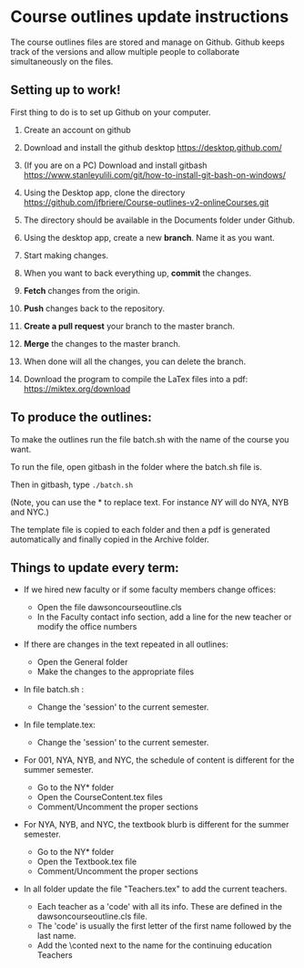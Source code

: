 # Course outlines update instructions

The course outlines files are stored and manage on Github. Github keeps track of the versions and allow multiple people to collaborate simultaneously on the files.

## Setting up to work!

First thing to do is to set up Github on your computer.

1. Create an account on github
2. Download and install the github desktop <a href="https://desktop.github.com/" title="LinktoGithubdesktop">https://desktop.github.com/</a>
3. (If you are on a PC) Download and install gitbash https://www.stanleyulili.com/git/how-to-install-git-bash-on-windows/

4. Using the Desktop app, clone the directory https://github.com/jfbriere/Course-outlines-v2-onlineCourses.git
5. The directory should be available in the Documents folder under Github.

6. Using the desktop app, create a new **branch**. Name it as you want.
7. Start making changes.
8. When you want to back everything up, **commit** the changes.
9. **Fetch** changes from the origin.
10. **Push** changes back to the repository.
11. **Create a pull request** your branch to the master branch.
12. **Merge** the changes to the master branch.
13. When done will all the changes, you can delete the branch.
14. Download the program to compile the LaTex files into a pdf: https://miktex.org/download

## To produce the outlines:

To make the outlines run the file batch.sh with the name of the course you want.

To run the file, open gitbash in the folder where the batch.sh file is.

Then in gitbash, type `./batch.sh`

(Note, you can use the * to replace text. For instance *NY* will do NYA, NYB and NYC.)

The template file is copied to each folder and then a pdf is generated automatically and finally copied in the Archive folder.




## Things to update every term:

- If we hired new faculty or if some faculty members change offices:
  - Open the file dawsoncourseoutline.cls
  - In the Faculty contact info section, add a line for the new teacher or modify the office numbers

- If there are changes in the text repeated in all outlines:
  - Open the General folder
  - Make the changes to the appropriate files

- In file batch.sh :
  - Change the 'session' to the current semester.

- In file template.tex:
  - Change the 'session' to the current semester.

- For 001, NYA, NYB, and NYC, the schedule of content is different for the summer semester.
  - Go to the NY* folder
  - Open the CourseContent.tex files
  - Comment/Uncomment the proper sections

- For NYA, NYB, and NYC, the textbook blurb is different for the summer semester.
  - Go to the NY* folder
  - Open the Textbook.tex file
  - Comment/Uncomment the proper sections

- In all folder update the file "Teachers.tex" to add the current teachers.
  - Each teacher as a 'code' with all its info. These are defined in the dawsoncourseoutline.cls file.
  - The 'code' is usually the first letter of the first name followed by the last name.
  - Add the \conted next to the name for the continuing education Teachers
